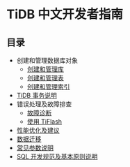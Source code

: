 # TiDB 中文开发者指南

<!-- markdownlint-disable MD007 -->
## 目录

+ 创建和管理数据库对象
  + [创建和管理库](database-management.md)
  + [创建和管理表](table-management.md)
  + [创建和管理索引](index-management.md)
+ [TiDB 事务说明](transaction.md)
+ 错误处理及故障排查
  + [故障诊断](troubleshooting.md)
  + [使用 TiFlash](troubleshooting-tiflash.md)
+ [性能优化及建议](performance-optimization.md)
+ [数据迁移](data-migration.md)
+ [常见参数说明](configuration.md)
+ [SQL 开发规范及基本原则说明](basic-principles.md)
